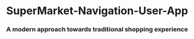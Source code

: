 # SuperMarket-Navigation-User-App

<h3 style="text-align=center">A modern approach towards traditional shopping experience</h3>
